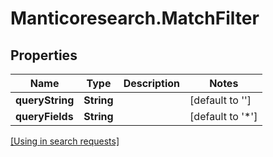 # Manticoresearch.MatchFilter

## Properties

Name | Type | Description | Notes
------------ | ------------- | ------------- | -------------
**queryString** | **String** |  | [default to &#39;&#39;]
**queryFields** | **String** |  | [default to &#39;*&#39;]

[[Using in search requests]](SearchApi.md#MatchFilter)



